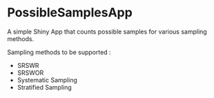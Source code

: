 # PossibleSamplesApp

A simple Shiny App that counts possible samples for various sampling methods.

Sampling methods to be supported :

- SRSWR
- SRSWOR
- Systematic Sampling
- Stratified Sampling
